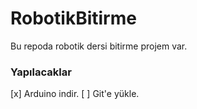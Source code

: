 # RobotikBitirme
 Bu repoda robotik dersi bitirme projem var.

 ### Yapılacaklar
 [x] Arduino indir.
 [ ] Git'e yükle.
